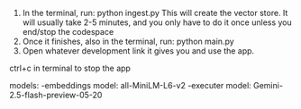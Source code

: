 1. In the terminal, run:
   python ingest.py
This will create the vector store. It will usually take 2-5 minutes, and you only have to do it once unless you end/stop the codespace
2. Once it finishes, also in the terminal, run:
   python main.py
3. Open whatever development link it gives you and use the app.

ctrl+c in terminal to stop the app

models: 
-embeddings model: all-MiniLM-L6-v2
-executer model: Gemini-2.5-flash-preview-05-20
